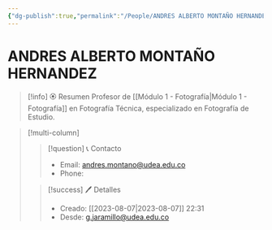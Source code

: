 ```yaml
---
{"dg-publish":true,"permalink":"/People/ANDRES ALBERTO MONTAÑO HERNANDEZ/","title":"ANDRES ALBERTO MONTAÑO HERNANDEZ","updated":"2023-11-20T19:17:31.677-05:00"}
---
```



# ANDRES ALBERTO MONTAÑO HERNANDEZ

> [!info] 🏵️ Resumen
> Profesor de [[Módulo 1 - Fotografía\|Módulo 1 - Fotografía]] en Fotografía Técnica, especializado en Fotografía de Estudio.

> [!multi-column]
> 
> > [!question] 📞 Contacto
> > - Email: andres.montano@udea.edu.co 
> > - Phone:  
> 
> > [!success] 🖊️ Detalles
> > - Creado: [[2023-08-07\|2023-08-07]] 22:31
> > - Desde: g.jaramillo@udea.edu.co  
